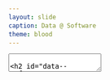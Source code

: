 ```yaml
---
layout: slide
caption: Data @ Software
theme: blood
---
```


<section data-markdown data-separator="===" data-separator-vertical="^---$">
  <textarea data-template>

## Data @ Software

===
### Data Models & Query Languages

===
### Data Models

- Relational Model
  - Edgar Codd: "Data is organized into relations (called _tables_ in SQL),
    where each relation is an unordered collection of tuples (_rows_ in SQL)."
  - **schema-on-write**
- Document Model
  - **schema-on-read**
- Graph-based Model

===
### SQL vs NoSQL

- Drivers for NoSQL
  - Greater scalability than relational databases
  - Specialized query operations
  - Dynamic and expressive data model
- **Polyglot persistence** - use both SQL & NoSQL alongside

===
### Sample Model (1/4)

- In relational model, entities are mapped to tables
- In document model, it can be contained in a JSON
  - The relations are **local** to _User_ entity
  - A user can be fetched by one query
- Any `1-to-*` relation shows a tree structure

![resume-class-diagram](/assets/images/slides/data/resume-class-diagram01.png)

---
### Sample Model (2/4)

- We don't want to repeat _Industry_ & _Region_ (normalization)
- Refactor `Education` & `Position` (adding two more `*-to-1` relations)
- Now, only `Education`, `Postion`, and `ContactInfo` are _local_ to `User` 

![resume-class-diagram](/assets/images/slides/data/resume-class-diagram02.png)

---
### Sample Model (3/4)
So in document model
- `*-to-1`
  - Not fit nicely, need _implicit_ joins
  - Usually no join support, such as MongoDB, needs multiple queries (_RethinkDB_ supports)
  - **Data has a tendency of becoming more interconnected as features are added to applications**
- `1-to-*`
  - Perfect
  - Fetched by single query

---
### Sample Model (4/4)

![resume-m-2-m](/assets/images/slides/data/resume-m2m-rels.png)

- Data within each dotted rectangle can be grouped into one document
- References to _organizations_, _schools_, and other _users_ require joins when queried

===
#### Hierarchical vs Network Model (1/2)

- Start data from a root record
- Hierarchical
  - _CODASYL_ Model
  - Tree structure, every record has exactly one parent
  - A query in CODASYL: moving a cursor through the database by iterating over lists of records and following _access paths_
  - Similar to document model: storing nested records

---
#### Hierarchical vs Network Model (2/2)

- Network
  - A record could have multiple parents
  - Links between records are not foreign keys

===
### Data Locality

- Document Model - a JSON has the data and its nested elements in one fetch
- Oracle multi-table index cluster tables
- Column family in the Bigtable model such as Cassandra & HBase

===
### Query Languages - SQL

- Declarative lang
  - You define _what_ to want
  - But _how_ to achieve the goal is up to the database system’s query optimizer
- Can be executed in parallel

```sql
SELECT
  date_trunc('month', observation_timestamp) AS observ_month,
  sum(num_animals) AS total_animals
FROM observations
WHERE family = 'Sharks'
GROUP BY observ_month
```

---
### Query Languages - MapReduce (1/3)

- A programming model for processing large amounts of data in bulk across many machines
- Available in MongoDB and CouchDB
- `map` known as _collect_, and `reduce` known as _fold_ or _inject_
- Writing two carefully coordinated functions, which is often harder than writing a single query

---
### Query Languages - MapReduce (2/3)

```js
db.observations.mapReduce(
    function map() {
        var year = this.observationTimestamp.getFullYear();
        var month = this.observationTimestamp.getMonth() + 1;
        emit(year + "-" + month, this.numAnimals);
    },
    function reduce(key, values) {
        return Array.sum(values);
		},
    {
        query: { family: "Sharks" },
        out: "monthlySharkReport"
    }
);
```

---
### Query Languages - MapReduce (3/3)
- MongoDB Solution: _aggregation pipeline_

```js
db.observations.aggregate([
    { $match: { family: "Sharks" } },
    { $group: {
        _id: {
            year: { $year: "$observationTimestamp" },
            month: { $month: "$observationTimestamp" }
        },
        totalAnimals: { $sum: "$numAnimals" }
    } }
]);
```

===
### Graph-Like Data Model

- If many-to-many relationships are very common in your data
- Types
  - Property graph model (e.g Neo4j, InfiniteGraph)
  - Triple-store model
- Declarative query languages
  - Cypher
  - SPARQL
  - Datalog

===
## Storage & Retrieval

===
### Simple Key-Value Store

```shell
# O(1) - append
db_set () {
  echo "$1,$2" >> database
}

# O(n) - fetch
db_get () {
  # 'tail -n 1' fetch latest key
  grep "^$1," database | sed -e "s/^$1,//" | tail -n 1
}

db_set 12 '{"name":"London","attractions":["London Eye"]}'
db_get 12
# OUTPUT: {"name":"London","attractions":["London Eye"]}
```

---
### Log-file Data Store

- Pros
  - Append-only sequence of records
  - Fast write data `db-set`
- Cons
  - Slow read data `db-get`, O(n) lookup -> we should use _index_
  - Large data file -> solutions are _segmentation_ & _compaction_ 

---
#### Segmentation, Compaction & Merge

- **Segmentation** - create a new log file based on specific size limit
- **Compaction** - throwing away duplicate keys with the most recent update for each key

![Segmentation, Compaction & Merge](/assets/images/slides/data/seg-compac-merge.png)

---
### Index

- Pros
  - **Well-chosen** indexes speed up read queries
- Cons
  - Every index slows down writes

---
### Hash Index

- Using an in-memory hash map where every key is mapped to a byte offset in the data file
- Example _Bitcask_ in _Riak_
- This structure is suitable when the value for each key is updated frequently (e.g. the value is a counter)
- It must fit in memory, so not suitable for very large number of keys.
- Range queries are not efficient.

---
### Real Projects Issues

- **File format** - using binary instead of CSV
- **Deleting Records** - append the key with _tombstone_ mark, later discard on merge
- **Crash recovery** - storing a snapshot of in-memory hash index on disk 
- **Partially written records** - using checksums to ignore corrupted data
- **Concurrency control**
  - Only one thread to write data
  - Multiple threads to read concurrently

===
### SSTables

- **SSTable** = Sorted String Table
- Store key-value pairs _sorted by key_
  - Merge segment files like _mergesort_
  - Same key in multiple segments, get the value from the most recent segment
- No need to keep an index of all the keys in memory
  - Find a range in index
  - Scan sorted keys inside the range in the data file

---
### SSTables - Sample

![SSTable on Disk](/assets/images/slides/data/sstable-on-disk.png)

- Looking for _handiwork_
  - In index, it is between _handbag_ & _handsome_
  - Scan in data file inside the range

---
### SSTables - Sparse Index

![SSTable on Disk](/assets/images/slides/data/sstable-on-disk.png)
- One key for every few kilobytes of segment file is sufficient
  - Group those records into a block and compress it before writing it to disk

---
### SSTables - Process (1/2)

- On write, add record to an in-memory balanced tree, called _memtable_.
- When the memtable reaches to a size limit, flush it to disk as an SSTable file as the most recent segment.
  - While the SSTable is being written out to disk, writes can continue to a new memtable instance.

---
### SSTables - Process (2/2)

- On read, first try to find the key in the memtable, then in the most recent on-disk segment, and then older ones.
- From time to time, run a merging and compaction process in the background.
- To avoid crash, we can keep a separate log on disk to which every write is immediately appended not in sorted order.
  - The log file will be truncated after flushing the memtable to an SSTable.

===
### LSM-tree

- LSM-tree = Log-Structured Merge-Tree
- Used in _LevelDB_ and _RocksDB_
- Storage engines based on merging and compacting of sorted files
- In Lucene, mapping from term to postings list (list of IDs of all the documents) is kept in SSTable-like sorted files, which are merged in the background as needed.

===
### B-Tree - Introduction

- Most widely used indexing structure
- Keep key-value pairs sorted by key (like _SSTable_)
  - Efficient for key lookup and range query
- Using fixed-size blocks, called _pages_
  - Read/Write one page at a time
  - Each page can be identified using an address or location
- Always _balanced_
  - _n_ keys => O(log _n_) depth

---
### B-Tree - Sample

![BTree Lookup](/assets/images/slides/data/btree-lookup.png)

---
### B-Tree - Lookup

- Root Page - first page as the starting point
- Child Page - having a continuous range of keys and reference to other children
- Leaf Page - having real key-value (inline value or ref to a page contains the value)
- Branching Factor - number of references in a page (in prev figure is 6)

---
### B-Tree - Update Value

- Find leaf page by key
- Change value for that key
- Write back (replace) the modified page

---
### B-Tree - Add New Key (1/2)

- Find leaf page containing the range for the new key
- If there is enough space in the leaf page, add new key
- Else
  - Split the leaf page into two half-full pages
  - Update parent page

---
### B-Tree - Add New Key (2/2)

![BTree Add New Key](/assets/images/slides/data/btree-add-new-key.png)

---
### B-Tree - Reliability

- Problem: database crash on rebalancing pages
- Using _write-ahead log_ (_WAL_) or _redo log_
  - Append-only file
  - Writing every B-tree modification before applying the changes to the pages of the tree itself
- Careful concurrency control
  - Protecting the tree’s data structures with _latches_ (lightweight locks)

---
### B-Tree Optimizations



  </textarea>
</section>